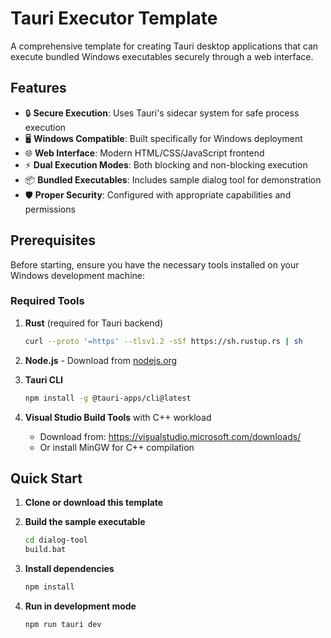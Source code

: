 # Tauri Executor Template

A comprehensive template for creating Tauri desktop applications that can execute bundled Windows executables securely through a web interface.

## Features

- 🔒 **Secure Execution**: Uses Tauri's sidecar system for safe process execution
- 🖥️ **Windows Compatible**: Built specifically for Windows deployment
- 🌐 **Web Interface**: Modern HTML/CSS/JavaScript frontend
- ⚡ **Dual Execution Modes**: Both blocking and non-blocking execution
- 📦 **Bundled Executables**: Includes sample dialog tool for demonstration
- 🛡️ **Proper Security**: Configured with appropriate capabilities and permissions

## Prerequisites

Before starting, ensure you have the necessary tools installed on your Windows development machine:

### Required Tools

1. **Rust** (required for Tauri backend)
   ```bash
   curl --proto '=https' --tlsv1.2 -sSf https://sh.rustup.rs | sh
   ```

2. **Node.js** - Download from [nodejs.org](https://nodejs.org)

3. **Tauri CLI**
   ```bash
   npm install -g @tauri-apps/cli@latest
   ```

4. **Visual Studio Build Tools** with C++ workload
   - Download from: https://visualstudio.microsoft.com/downloads/
   - Or install MinGW for C++ compilation

## Quick Start

1. **Clone or download this template**

2. **Build the sample executable**
   ```bash
   cd dialog-tool
   build.bat
   ```

3. **Install dependencies**
   ```bash
   npm install
   ```

4. **Run in development mode**
   ```bash
   npm run tauri dev
   